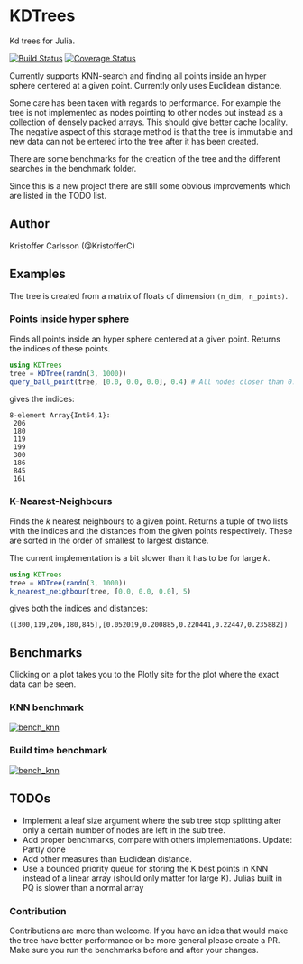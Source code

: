 # KDTrees

Kd trees for Julia.

[![Build Status](https://travis-ci.org/KristofferC/KDTrees.jl.svg?branch=master)](https://travis-ci.org/KristofferC/KDTrees.jl) [![Coverage Status](https://coveralls.io/repos/KristofferC/KDTrees.jl/badge.svg)](https://coveralls.io/r/KristofferC/KDTrees.jl)

Currently supports KNN-search and finding all points inside an hyper sphere centered at a given point. Currently only
uses Euclidean distance.

Some care has been taken with regards to performance. For example the tree is not implemented as nodes pointing to other nodes but instead as a collection of densely packed arrays. This should give better cache locality. The negative aspect of this storage method is that the tree is immutable and new data can not be entered into the tree after it has been created.

There are some benchmarks for the creation of the tree and the different searches in the benchmark folder. 

Since this is a new project there are still some obvious improvements which are listed in the TODO list.

## Author
Kristoffer Carlsson (@KristofferC)

## Examples

The tree is created from a matrix of floats of dimension `(n_dim, n_points)`.

### Points inside hyper sphere

Finds all points inside an hyper sphere centered at a given point. Returns the indices of these points. 

```julia
using KDTrees
tree = KDTree(randn(3, 1000))
query_ball_point(tree, [0.0, 0.0, 0.0], 0.4) # All nodes closer than 0.4 of (0.0, 0.0, 0.0)
```
gives the indices:
```
8-element Array{Int64,1}:
 206
 180
 119
 199
 300
 186
 845
 161
```

### K-Nearest-Neighbours

Finds the *k* nearest neighbours to a given point. Returns a tuple of two lists with the indices and the distances
from the given points respectively. These are sorted in the order of smallest to largest distance.

The current implementation is a bit slower than it has to be for large *k*.

```julia
using KDTrees
tree = KDTree(randn(3, 1000))
k_nearest_neighbour(tree, [0.0, 0.0, 0.0], 5)
```
gives both the indices and distances:
```
([300,119,206,180,845],[0.052019,0.200885,0.220441,0.22447,0.235882])
```

## Benchmarks

Clicking on a plot takes you to the Plotly site for the plot where the exact data can be seen.

### KNN benchmark

[![bench_knn](https://github.com/KristofferC/KDTrees.jl/raw/master/benchmark/knn_search_speed_dim_3.png)](https://plot.ly/~kcarlsson89/22/knn-search-speed-dim-3/)

### Build time benchmark

[![bench_knn](https://github.com/KristofferC/KDTrees.jl/raw/master/benchmark/build_time_for_kdtree_dim_3.png)](https://plot.ly/~kcarlsson89/70/build-time-for-kdtree-dim-3/)


## TODOs
* Implement a leaf size argument where the sub tree stop splitting after
   only a certain number of nodes are left in the sub tree.
* Add proper benchmarks, compare with others implementations. Update: Partly done
* Add other measures than Euclidean distance.
* Use a bounded priority queue for storing the K best points in KNN instead of a linear array (should only matter for large K). Julias built in PQ is slower than a normal array

### Contribution

Contributions are more than welcome. If you have an idea that would make the tree have better 
performance or be more general please create a PR. Make sure you run the benchmarks before and
after your changes.
